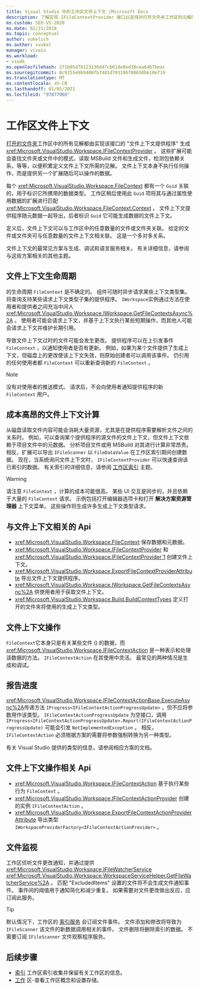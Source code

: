 ```yaml
---
title: Visual Studio 中的工作区文件上下文 |Microsoft Docs
description: 了解实现 IFileContextProvider 接口以支持对打开文件夹工作区的见解的文件上下文提供程序。
ms.custom: SEO-VS-2020
ms.date: 02/21/2018
ms.topic: conceptual
author: vukelich
ms.author: svukel
manager: viveis
ms.workload:
- vssdk
ms.openlocfilehash: 271b05d78123136d47cb618e8ed38cea64b7beac
ms.sourcegitcommit: 0c9155e9b9408fb7481d79319bf08650b610e719
ms.translationtype: MT
ms.contentlocale: zh-CN
ms.lasthandoff: 01/05/2021
ms.locfileid: "97877060"
---
```

# <a name="workspace-file-contexts"></a>工作区文件上下文

[打开的文件夹](../ide/develop-code-in-visual-studio-without-projects-or-solutions.md)工作区中的所有见解都由实现该接口的 "文件上下文提供程序" 生成 <xref:Microsoft.VisualStudio.Workspace.IFileContextProvider> 。 这些扩展可能会查找文件夹或文件中的模式，读取 MSBuild 文件和生成文件，检测包依赖关系，等等，以便积累定义文件上下文所需的见解。 文件上下文本身不执行任何操作，而是提供另一个扩展随后可以操作的数据。

每个 <xref:Microsoft.VisualStudio.Workspace.FileContext> 都有一个 `Guid` 关联的，用于标识它所携带的数据类型。 工作区稍后使用此 `Guid` 项将其与通过属性使用数据的扩展进行匹配 <xref:Microsoft.VisualStudio.Workspace.FileContext.Context> 。 文件上下文提供程序随元数据一起导出，后者标识 `Guid` 它可能生成数据的文件上下文。

定义后，文件上下文可以与工作区中的任意数量的文件或文件夹关联。 给定的文件或文件夹可与任意数量的文件上下文相关联。 这是一个多对多关系。

文件上下文的最常见方案与生成、调试和语言服务相关。 有关详细信息，请参阅与这些方案相关的其他主题。

## <a name="file-context-lifecycle"></a>文件上下文生命周期

的生命周期 `FileContext` 是不确定的。 组件可随时异步请求某些上下文类型集。 将查询支持某些请求上下文类型子集的提供程序。 `IWorkspace`实例通过方法在使用者和提供者之间充当中间人 <xref:Microsoft.VisualStudio.Workspace.IWorkspace.GetFileContextsAsync%2A> 。 使用者可能会请求上下文，并基于上下文执行某些短期操作，而其他人可能会请求上下文并维护长期引用。

导致文件上下文过时的文件可能会发生更改。 提供程序可以在上引发事件 `FileContext` ，以通知使用者是否有更新。 例如，如果为某个文件提供了生成上下文，但磁盘上的更改使该上下文失效，则原始创建者可以调用该事件。 仍引用的任何使用者都 `FileContext` 可以重新查询新的 `FileContext` 。

>[!NOTE]
>没有对使用者的推送模式。 请求后，不会向使用者通知提供程序的新 `FileContext` 用户。

## <a name="expensive-file-context-computations"></a>成本高昂的文件上下文计算

从磁盘读取文件内容可能会消耗大量资源，尤其是在提供程序需要解析文件之间的关系时。 例如，可以查询某个提供程序的源文件的文件上下文，但文件上下文依赖于项目文件中的元数据。 分析项目文件或用 MSBuild 对其进行计算非常昂贵。 相反，扩展可以导出 `IFileScanner` 以 `FileDataValue` 在工作区索引期间创建数据。 现在，当系统询问文件上下文时， `IFileContextProvider` 可以快速查询该已索引的数据。 有关索引的详细信息，请参阅 [工作区索引](workspace-indexing.md) 主题。

>[!WARNING]
>请注意 `FileContext` ，计算的成本可能很高。 某些 UI 交互是同步的，并且依赖于大量的 `FileContext` 请求。 示例包括打开编辑器选项卡和打开 **解决方案资源管理器** 上下文菜单。 这些操作将生成许多生成上下文类型请求。

## <a name="file-context-related-apis"></a>与文件上下文相关的 Api

- <xref:Microsoft.VisualStudio.Workspace.FileContext> 保存数据和元数据。
- <xref:Microsoft.VisualStudio.Workspace.IFileContextProvider> 和 <xref:Microsoft.VisualStudio.Workspace.IFileContextProvider`1> 创建文件上下文。
- <xref:Microsoft.VisualStudio.Workspace.ExportFileContextProviderAttribute> 导出文件上下文提供程序。
- <xref:Microsoft.VisualStudio.Workspace.IWorkspace.GetFileContextsAsync%2A> 供使用者用于获取文件上下文。
- <xref:Microsoft.VisualStudio.Workspace.Build.BuildContextTypes> 定义打开的文件夹将使用的生成上下文类型。

## <a name="file-context-actions"></a>文件上下文操作

`FileContext`它本身只是有关某些文件 () 的数据，而 <xref:Microsoft.VisualStudio.Workspace.IFileContextAction> 是一种表示和处理该数据的方法。 `IFileContextAction` 在其使用中灵活。 最常见的两种情况是生成和调试。

## <a name="reporting-progress"></a>报告进度

<xref:Microsoft.VisualStudio.Workspace.IFileContextActionBase.ExecuteAsync%2A>传递方法 `IProgress<IFileContextActionProgressUpdate>` ，但不应将参数用作该类型。 `IFileContextActionProgressUpdate` 为空接口，调用 `IProgress<IFileContextActionProgressUpdate>.Report(IFileContextActionProgressUpdate)` 可能会引发 `NotImplementedException` 。 相反， `IFileContextAction` 必须根据方案的需要将参数强制转换为另一种类型。

有关 Visual Studio 提供的类型的信息，请参阅相应方案的文档。

## <a name="file-context-action-related-apis"></a>文件上下文操作相关 Api

- <xref:Microsoft.VisualStudio.Workspace.IFileContextAction> 基于执行某些行为 `FileContext` 。
- <xref:Microsoft.VisualStudio.Workspace.IFileContextActionProvider> 创建的实例 `IFileContextAction` 。
- <xref:Microsoft.VisualStudio.Workspace.ExportFileContextActionProviderAttribute> 导出类型 `IWorkspaceProviderFactory<IFileContextActionProvider>` 。

## <a name="file-watching"></a>文件监视

工作区侦听文件更改通知，并通过提供 <xref:Microsoft.VisualStudio.Workspace.IFileWatcherService> <xref:Microsoft.VisualStudio.Workspace.WorkspaceServiceHelper.GetFileWatcherService%2A> 。 匹配 "ExcludedItems" 设置的文件将不会生成文件通知事件。 事件间的阈值用于通知简化和减少重复。 如果需要对文件更改做出反应，应订阅此服务。

>[!TIP]
>默认情况下，工作区的 [索引服务](workspace-indexing.md) 会订阅文件事件。 文件添加和修改将导致为 `IFileScanner` 该文件的新数据调用相关的事件。 文件删除将删除索引的数据。 不需要订阅 `IFileScanner` 文件观察程序服务。

## <a name="next-steps"></a>后续步骤

* [索引](workspace-indexing.md) 工作区索引收集并保留有关工作区的信息。
* [工作](workspaces.md) 区-查看工作区概念和设置存储。
